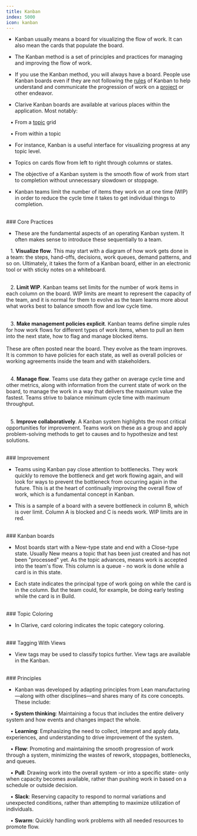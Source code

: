 ```yaml
---
title: Kanban
index: 5000
icon: kanban
---
```


* Kanban usually means a board for visualizing the flow of work. 
It can also mean the cards that populate the board. 

* The Kanban method is a set of principles and practices for managing and improving the flow of work.

* If you use the Kanban method, you will always have a board. 
People use Kanban boards even if they are not following the [rules](concepts/rule) of Kanban to help understand and communicate 
the progression of work on a [project](concepts/project) or other endeavor.


* Clarive Kanban boards are available at various places within the application. Most notably: <br />

&nbsp; &nbsp;• From a [topic](concepts/topic) grid <br />

&nbsp; &nbsp;• From within a topic

* For instance, Kanban is a useful interface for visualizing progress at any topic level.

* Topics on cards flow from left to right through columns or states.

* The objective of a Kanban system is the smooth flow of work 
from start to completion without unnecessary slowdown or stoppage.

* Kanban teams limit the number of items they work on at one time (WIP) in 
order to reduce the cycle time it takes to get individual things to completion.

<br />
### Core Practices

* These are the fundamental aspects of an operating Kanban system. 
It often makes sense to introduce these sequentially to a team. <br />

&nbsp; &nbsp;1. **Visualize flow**. This may start with a diagram of 
how work gets done in a team: the steps, hand-offs, decisions, work queues, demand patterns, and so on. 
Ultimately, it takes the form of a Kanban board, either in an electronic tool or with sticky notes on a whiteboard. <br /><br />

&nbsp; &nbsp;2. **Limit WIP**. Kanban teams set limits for the number of work 
items in each column on the board. WIP limits are meant to represent the capacity of 
the team, and it is normal for them to evolve as the team learns more about what works best to balance smooth flow and low cycle time. <br /><br />

&nbsp; &nbsp;3. **Make management policies explicit**. Kanban teams define simple rules for how work flows 
for different types of work items, when to pull an item 
into the next state, how to flag and manage blocked items. <br /> <br />
These are often posted near the board. They evolve as the team improves.
It is common to have policies for each state, as well as overall policies or working agreements inside the team and with stakeholders. <br /><br />

&nbsp; &nbsp;4. **Manage flow**. Teams use data they gather on average 
cycle time and other metrics, along with information from the current state of work on the board, to manage the work in a way that delivers the maximum value the fastest.
Teams strive to balance minimum cycle time with maximum throughput. <br /><br />

&nbsp; &nbsp;5. **Improve collaboratively**. A Kanban system highlights the most critical opportunities for improvement. Teams work 
on these as a group and apply problem-solving methods to get to causes and to 
hypothesize and test solutions.


<br />
### Improvement

* Teams using Kanban pay close attention to bottlenecks. 
They work quickly to remove the bottleneck and get work flowing again, and will look 
for ways to prevent the bottleneck from occurring again in the future. This is at the 
heart of continually improving the overall flow of work, which is a fundamental concept in Kanban.

* This is a sample of a board with a severe bottleneck in column B, which is over limit. 
Column A is blocked and C is needs work. WIP limits are in red.


<br />
### Kanban boards

* Most boards start with a New-type state and end with a Close-type state. 
Usually New means a topic that has been just created and has not been "processed" yet. 
As the topic advances,  means work is accepted into the team's flow. 
This column is a queue - no work is done while a card is in this state. 

* Each state indicates the principal type of work going on while the card is in the column. 
But the team could, for example, be doing early testing while the card is in Build.

<br />
### Topic Coloring

* In Clarive, card coloring indicates the topic category coloring. 


<br />
### Tagging With Views

* View tags may be used to classify topics further. View tags are available in the
Kanban. 

<br />
### Principles

* Kanban was developed by adapting principles from Lean manufacturing—along with other 
disciplines—and shares many of its core concepts. These include:  <br />



&nbsp; &nbsp;• **System thinking**: Maintaining a focus that includes the entire delivery system and how events and changes impact the whole. <br />

&nbsp; &nbsp;• **Learning**: Emphasizing the need to collect, interpret and apply data, experiences, and understanding to drive improvement of the system. <br />

&nbsp; &nbsp;• **Flow**: Promoting and maintaining the smooth progression of work through a system, minimizing the wastes of rework, stoppages, bottlenecks, and queues. <br />

&nbsp; &nbsp;• **Pull**: Drawing work into the overall system -or into a specific state- only when capacity becomes available, rather than pushing work in based on a schedule or outside decision.  <br />

&nbsp; &nbsp;• **Slack**: Reserving capacity to respond to normal variations and unexpected conditions, rather than attempting to maximize utilization of individuals. <br />

&nbsp; &nbsp;• **Swarm**: Quickly handling work problems with all needed resources to promote flow.

